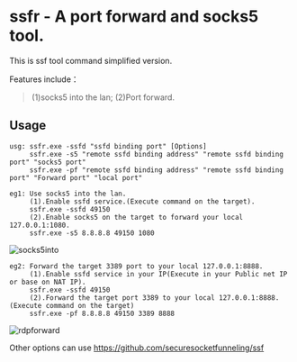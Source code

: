  ssfr - A port forward and socks5 tool.
 =

This is ssf tool command simplified version.

Features include：

>(1)socks5 into the lan;
>(2)Port forward.

## Usage
```
usg: ssfr.exe -ssfd "ssfd binding port" [Options]
     ssfr.exe -s5 "remote ssfd binding address" "remote ssfd binding port" "socks5 port"
     ssfr.exe -pf "remote ssfd binding address" "remote ssfd binding port" "Forward port" "local port"

eg1: Use socks5 into the lan.
     (1).Enable ssfd service.(Execute command on the target).
     ssfr.exe -ssfd 49150
     (2).Enable socks5 on the target to forward your local 127.0.0.1:1080.
     ssfr.exe -s5 8.8.8.8 49150 1080
```
![socks5into](https://raw.githubusercontent.com/FlyfishSec/ssfr/master/Usage/socks5into.png "socks5into.gif")
```
eg2: Forward the target 3389 port to your local 127.0.0.1:8888.
     (1).Enable ssfd service in your IP(Execute in your Public net IP or base on NAT IP).
     ssfr.exe -ssfd 49150
     (2).Forward the target port 3389 to your local 127.0.0.1:8888.(Execute command on the target)
     ssfr.exe -pf 8.8.8.8 49150 3389 8888
```
![rdpforward](https://raw.githubusercontent.com/FlyfishSec/ssfr/master/Usage/rdpforward.png "rdpforward.png")

Other options can use https://github.com/securesocketfunneling/ssf

	 